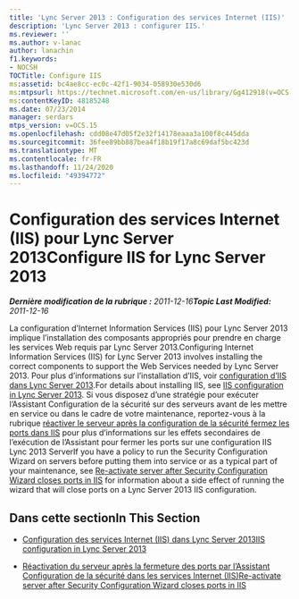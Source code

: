 ```yaml
---
title: 'Lync Server 2013 : Configuration des services Internet (IIS)'
description: 'Lync Server 2013 : configurer IIS.'
ms.reviewer: ''
ms.author: v-lanac
author: lanachin
f1.keywords:
- NOCSH
TOCTitle: Configure IIS
ms:assetid: bc4ae8cc-ec0c-42f1-9034-058930e530d6
ms:mtpsurl: https://technet.microsoft.com/en-us/library/Gg412918(v=OCS.15)
ms:contentKeyID: 48185248
ms.date: 07/23/2014
manager: serdars
mtps_version: v=OCS.15
ms.openlocfilehash: cdd08e47d05f2e32f14178eaaa3a100f8c445dda
ms.sourcegitcommit: 36fee89bb887bea4f18b19f17a8c69daf5bc423d
ms.translationtype: MT
ms.contentlocale: fr-FR
ms.lasthandoff: 11/24/2020
ms.locfileid: "49394772"
---
```

# <a name="configure-iis-for-lync-server-2013"></a><span data-ttu-id="78b27-103">Configuration des services Internet (IIS) pour Lync Server 2013</span><span class="sxs-lookup"><span data-stu-id="78b27-103">Configure IIS for Lync Server 2013</span></span>

<div data-xmlns="http://www.w3.org/1999/xhtml">

<div class="topic" data-xmlns="http://www.w3.org/1999/xhtml" data-msxsl="urn:schemas-microsoft-com:xslt" data-cs="https://msdn.microsoft.com/">

<div data-asp="https://msdn2.microsoft.com/asp">



</div>

<div id="mainSection">

<div id="mainBody"><span data-ttu-id="78b27-104">

<span> </span></span><span class="sxs-lookup"><span data-stu-id="78b27-104">

<span> </span></span></span>

<span data-ttu-id="78b27-105">_**Dernière modification de la rubrique :** 2011-12-16_</span><span class="sxs-lookup"><span data-stu-id="78b27-105">_**Topic Last Modified:** 2011-12-16_</span></span>

<span data-ttu-id="78b27-106">La configuration d’Internet Information Services (IIS) pour Lync Server 2013 implique l’installation des composants appropriés pour prendre en charge les services Web requis par Lync Server 2013.</span><span class="sxs-lookup"><span data-stu-id="78b27-106">Configuring Internet Information Services (IIS) for Lync Server 2013 involves installing the correct components to support the Web Services needed by Lync Server 2013.</span></span> <span data-ttu-id="78b27-107">Pour plus d’informations sur l’installation d’IIS, voir [configuration d’IIS dans Lync Server 2013](lync-server-2013-iis-configuration.md).</span><span class="sxs-lookup"><span data-stu-id="78b27-107">For details about installing IIS, see [IIS configuration in Lync Server 2013](lync-server-2013-iis-configuration.md).</span></span> <span data-ttu-id="78b27-108">Si vous disposez d’une stratégie pour exécuter l’Assistant Configuration de la sécurité sur des serveurs avant de les mettre en service ou dans le cadre de votre maintenance, reportez-vous à la rubrique [réactiver le serveur après la configuration de la sécurité fermez les ports dans IIS](lync-server-2013-re-activate-server-after-security-configuration-wizard-closes-ports-in-iis.md) pour plus d’informations sur les effets secondaires de l’exécution de l’Assistant pour fermer les ports sur une configuration IIS Lync 2013 Server</span><span class="sxs-lookup"><span data-stu-id="78b27-108">If you have a policy to run the Security Configuration Wizard on servers before putting them into service or as a typical part of your maintenance, see [Re-activate server after Security Configuration Wizard closes ports in IIS](lync-server-2013-re-activate-server-after-security-configuration-wizard-closes-ports-in-iis.md) for information about a side effect of running the wizard that will close ports on a Lync Server 2013 IIS configuration.</span></span>

<div>

## <a name="in-this-section"></a><span data-ttu-id="78b27-109">Dans cette section</span><span class="sxs-lookup"><span data-stu-id="78b27-109">In This Section</span></span>

  - [<span data-ttu-id="78b27-110">Configuration des services Internet (IIS) dans Lync Server 2013</span><span class="sxs-lookup"><span data-stu-id="78b27-110">IIS configuration in Lync Server 2013</span></span>](lync-server-2013-iis-configuration.md)

  - [<span data-ttu-id="78b27-111">Réactivation du serveur après la fermeture des ports par l’Assistant Configuration de la sécurité dans les services Internet (IIS)</span><span class="sxs-lookup"><span data-stu-id="78b27-111">Re-activate server after Security Configuration Wizard closes ports in IIS</span></span>](lync-server-2013-re-activate-server-after-security-configuration-wizard-closes-ports-in-iis.md)

<span data-ttu-id="78b27-112"></div>

</div>

<span> </span>

</div>

</div>

</span><span class="sxs-lookup"><span data-stu-id="78b27-112"></div>

</div>

<span> </span>

</div>

</div>

</span></span></div>

